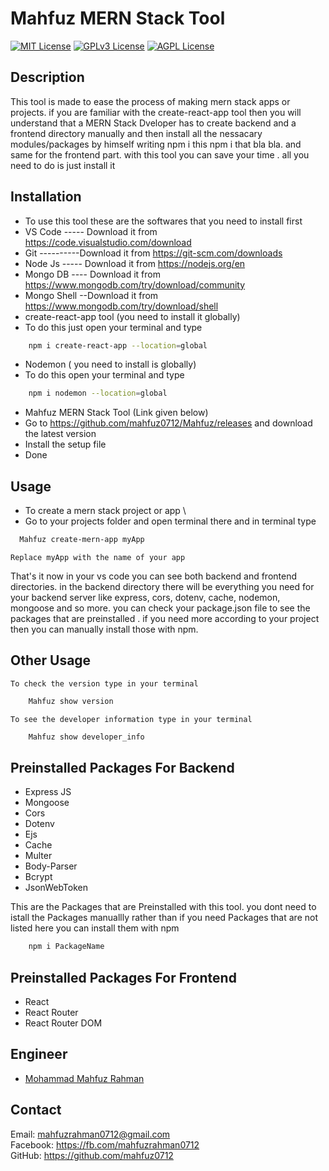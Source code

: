 
# Mahfuz MERN Stack Tool







[![MIT License](https://img.shields.io/badge/License-MIT-green.svg)](https://choosealicense.com/licenses/mit/)
[![GPLv3 License](https://img.shields.io/badge/License-GPL%20v3-yellow.svg)](https://opensource.org/licenses/)
[![AGPL License](https://img.shields.io/badge/license-AGPL-blue.svg)](http://www.gnu.org/licenses/agpl-3.0)

## Description
This tool is made to ease the process of making mern stack apps or projects. if you are familiar with the create-react-app tool then you will understand that a MERN Stack Dveloper has to create backend and a frontend directory manually and then install all the nessacary modules/packages by himself writing npm i this npm i that bla bla. and same for the frontend part. with this tool you can save your time . all you need to do is just install it
## Installation
- To use this tool these are the softwares that you need to install first
- VS Code ----- Download it from https://code.visualstudio.com/download
- Git ----------Download it from https://git-scm.com/downloads
- Node Js ----- Download it from https://nodejs.org/en
- Mongo DB ---- Download it from https://www.mongodb.com/try/download/community
- Mongo Shell --Download it from https://www.mongodb.com/try/download/shell
- create-react-app tool  (you need to install it globally)
- To do this just open your terminal and type
```bash 
    npm i create-react-app --location=global
```
- Nodemon ( you need to install is globally)
- To do this open your terminal and type 
```bash
    npm i nodemon --location=global
```
- Mahfuz MERN Stack Tool (Link given below)
- Go to https://github.com/mahfuz0712/Mahfuz/releases and download the latest version
- Install the setup file
- Done

## Usage

- To create a mern stack project or app \
- Go to your projects folder and open terminal there and in terminal type

```bash
  Mahfuz create-mern-app myApp
```
`Replace myApp with the name of your app`

That's it now in your vs code you can see both backend and frontend directories. in the backend directory there will be everything you need for your backend server like express, cors, dotenv, cache, nodemon, mongoose and so more. you can check your package.json file to see the packages that are preinstalled . if you need more according to your project then you can manually install those with npm.
## Other Usage
`To check the version type in your terminal`
```bash
    Mahfuz show version 
``` 
`To see the developer information type in your terminal`
```bash
    Mahfuz show developer_info
```
## Preinstalled Packages For Backend
- Express JS
- Mongoose
- Cors
- Dotenv
- Ejs
- Cache
- Multer
- Body-Parser
- Bcrypt
- JsonWebToken 

This are the Packages that are Preinstalled with this tool. you dont need to istall the Packages manuallly rather than if you need Packages that are not listed here you can install them with npm

```bash
    npm i PackageName
```

## Preinstalled Packages For Frontend
- React
- React Router
- React Router DOM
## Engineer

- [Mohammad Mahfuz Rahman](https://www.github.com/mahfuz0712)


## Contact
Email: mahfuzrahman0712@gmail.com \
Facebook: https://fb.com/mahfuzrahman0712 \
GitHub: https://github.com/mahfuz0712
